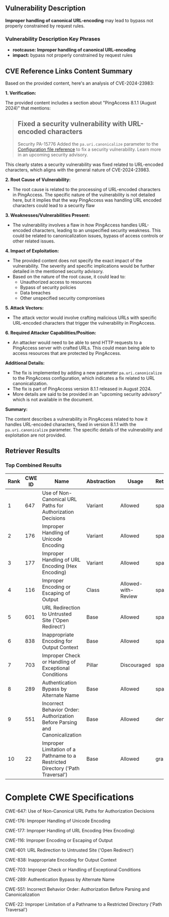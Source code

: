 ## Vulnerability Description
**Improper handling of canonical URL-encoding** may lead to bypass not properly constrained by request rules.

### Vulnerability Description Key Phrases
- **rootcause:** **Improper handling of canonical URL-encoding**
- **impact:** bypass not properly constrained by request rules

## CVE Reference Links Content Summary
Based on the provided content, here's an analysis of CVE-2024-23983:

**1. Verification:**

The provided content includes a section about "PingAccess 8.1.1 (August 2024)" that mentions:

> ## Fixed a security vulnerability with URL-encoded characters
> Security
> PA-15776
> Added the `pa.uri.canonicalize` parameter to the [Configuration file reference](../reference_guides/pa_config_file_ref.html) to fix a security vulnerability. Learn more in an upcoming security advisory.

This clearly states a security vulnerability was fixed related to URL-encoded characters, which aligns with the general nature of CVE-2024-23983.

**2. Root Cause of Vulnerability:**

- The root cause is related to the processing of URL-encoded characters in PingAccess. The specific nature of the vulnerability is not detailed here, but it implies that the way PingAccess was handling URL encoded characters could lead to a security flaw

**3. Weaknesses/Vulnerabilities Present:**

-  The vulnerability involves a flaw in how PingAccess handles URL-encoded characters, leading to an unspecified security weakness. This could be related to canonicalization issues, bypass of access controls or other related issues.

**4. Impact of Exploitation:**

- The provided content does not specify the exact impact of the vulnerability. The severity and specific implications would be further detailed in the mentioned security advisory.
- Based on the nature of the root cause, it could lead to:
    - Unauthorized access to resources
    - Bypass of security policies
    - Data breaches
    - Other unspecified security compromises

**5. Attack Vectors:**

- The attack vector would involve crafting malicious URLs with specific URL-encoded characters that trigger the vulnerability in PingAccess.

**6. Required Attacker Capabilities/Position:**

- An attacker would need to be able to send HTTP requests to a PingAccess server with crafted URLs. This could mean being able to access resources that are protected by PingAccess.

**Additional Details:**

- The fix is implemented by adding a new parameter `pa.uri.canonicalize` to the PingAccess configuration, which indicates a fix related to URL canonicalization.
- The fix is part of PingAccess version 8.1.1 released in August 2024.
- More details are said to be provided in an "upcoming security advisory" which is not available in the document.

**Summary:**

The content describes a vulnerability in PingAccess related to how it handles URL-encoded characters, fixed in version 8.1.1 with the `pa.uri.canonicalize` parameter. The specific details of the vulnerability and exploitation are not provided.

## Retriever Results

### Top Combined Results

| Rank | CWE ID | Name | Abstraction | Usage  | Retrievers | Individual Scores |
|------|--------|------|-------------|-------|------------|-------------------|
| 1 | 647 | Use of Non-Canonical URL Paths for Authorization Decisions | Variant | Allowed | sparse | 0.161 |
| 2 | 176 | Improper Handling of Unicode Encoding | Variant | Allowed | sparse | 0.142 |
| 3 | 177 | Improper Handling of URL Encoding (Hex Encoding) | Variant | Allowed | sparse | 0.135 |
| 4 | 116 | Improper Encoding or Escaping of Output | Class | Allowed-with-Review | sparse | 0.121 |
| 5 | 601 | URL Redirection to Untrusted Site ('Open Redirect') | Base | Allowed | sparse | 0.119 |
| 6 | 838 | Inappropriate Encoding for Output Context | Base | Allowed | sparse | 0.119 |
| 7 | 703 | Improper Check or Handling of Exceptional Conditions | Pillar | Discouraged | sparse | 0.118 |
| 8 | 289 | Authentication Bypass by Alternate Name | Base | Allowed | sparse | 0.117 |
| 9 | 551 | Incorrect Behavior Order: Authorization Before Parsing and Canonicalization | Base | Allowed | dense | 0.604 |
| 10 | 22 | Improper Limitation of a Pathname to a Restricted Directory ('Path Traversal') | Base | Allowed | graph | 0.002 |



# Complete CWE Specifications

CWE-647: Use of Non-Canonical URL Paths for Authorization Decisions

CWE-176: Improper Handling of Unicode Encoding

CWE-177: Improper Handling of URL Encoding (Hex Encoding)

CWE-116: Improper Encoding or Escaping of Output

CWE-601: URL Redirection to Untrusted Site ('Open Redirect')

CWE-838: Inappropriate Encoding for Output Context

CWE-703: Improper Check or Handling of Exceptional Conditions

CWE-289: Authentication Bypass by Alternate Name

CWE-551: Incorrect Behavior Order: Authorization Before Parsing and Canonicalization

CWE-22: Improper Limitation of a Pathname to a Restricted Directory ('Path Traversal')